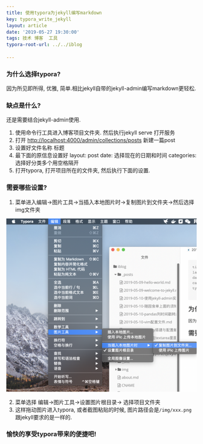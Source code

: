 ```yaml
---
title: 使用typora为jekyll编写markdown
key: typora_write_jekyll
layout: article
date: '2019-05-27 19:30:00'
tags: 技术 博客  工具
typora-root-url: ../../iblog

---
```


### 为什么选择typora?

因为所见即所得, 优雅, 简单.相比jekyll自带的jekyll-admin编写markdown更轻松.

### 缺点是什么?

还是需要结合jekyll-admin使用. 

1. 使用命令行工具进入博客项目文件夹.  然后执行jekyll serve 打开服务
2. 打开 [http://localhost:4000/admin/collections/posts](http://localhost:4000/admin/collections/posts) 新建一篇post
3. 设置好文件名称  标题
4. 最下面的原信息设置好 layout: post  date: 选择现在的日期和时间  categories: 选择好分类多个用空格隔开  
5. 打开typora, 打开项目所在的文件夹, 然后执行下面的设置.

### 需要哪些设置?

1. 菜单进入编辑->图片工具->当插入本地图片时->复制图片到文件夹->然后选择img文件夹

![image-20190527194841697](/img/image-20190527194841697.png)

2. 菜单选择 编辑->图片工具->设置图片根目录-> 选择项目文件夹
3. 这样拖动图片进入typora, 或者截图粘贴的时候, 图片路径会是`/img/xxx.png`跟jekyll要求的是一样的.

### 愉快的享受typora带来的便捷吧!

